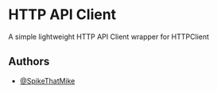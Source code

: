 # HTTP API Client

A simple lightweight HTTP API Client wrapper for HTTPClient


## Authors

- [@SpikeThatMike](https://github.com/SpikeThatMike)


